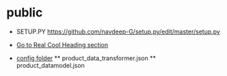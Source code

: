 # public
* SETUP.PY https://github.com/navdeep-G/setup.py/edit/master/setup.py
* [Go to Real Cool Heading section](#real-cool-heading)

* [config folder](/arv/core/config)
** product_data_transformer.json
** product_datamodel.json
